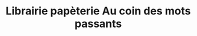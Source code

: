 ---
title: "Librairie papèterie Au coin des mots passants"
url: /gap/librairie-papeterie-au-coin-des-mots-passants/
shop: Bücher
---